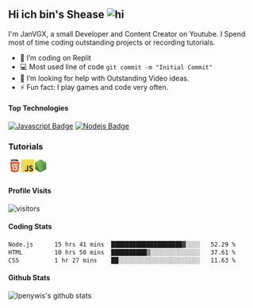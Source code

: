 ## Hi ich bin's Shease <img src="https://user-images.githubusercontent.com/1303154/88677602-1635ba80-d120-11ea-84d8-d263ba5fc3c0.gif" width="28px" alt="hi">

I'm JanVGX, a small Developer and Content Creator on Youtube. I Spend most of time coding outstanding projects or recording tutorials.

<!-- TODO: Add last video link -->

- 🔭 I’m coding on Replit
- :computer: Most used line of code `git commit -m "Initial Commit"`
- 🤔 I’m looking for help with Outstanding Video ideas.
- ⚡ Fun fact: I play games and code very often.

#### Top Technologies

<!-- TODO: Make technologies links takes you to repositories -->

[![Javascript Badge](https://img.shields.io/badge/-Javascript-F0DB4F?style=for-the-badge&labelColor=black&logo=javascript&logoColor=F0DB4F)](#)  [![Nodejs Badge](https://img.shields.io/badge/-Nodejs-3C873A?style=for-the-badge&labelColor=black&logo=node.js&logoColor=3C873A)](#)

### Tutorials

[<img align="left" alt="HTML5" width="26px" src="https://raw.githubusercontent.com/github/explore/80688e429a7d4ef2fca1e82350fe8e3517d3494d/topics/html/html.png" />][htmltutorial]

[<img align="left" alt="JavaScript" width="26px" src="https://raw.githubusercontent.com/github/explore/80688e429a7d4ef2fca1e82350fe8e3517d3494d/topics/javascript/javascript.png" />][javascripttutorial]

<img align="left" alt="Node.js" width="26px" src="https://raw.githubusercontent.com/github/explore/80688e429a7d4ef2fca1e82350fe8e3517d3494d/topics/nodejs/nodejs.png" />

<br />
<br />

#### Profile Visits 

![visitors](https://visitor-badge.glitch.me/badge?page_id=janvgx.janvgx)


#### Coding Stats

<!--START_SECTION:waka-->
```text
Node.js      15 hrs 41 mins  ████████████████████▓░░░░   52.29 % 
HTML         10 hrs 50 mins  ██████████▒░░░░░░░░░░░░░░   37.61 % 
CSS          1 hr 27 mins    ██░░░░░░░░░░░░░░░░░░░░░░░   11.63 % 
```
<!--END_SECTION:waka-->

#### Github Stats

![Ipenywis's github stats](https://github-readme-stats.vercel.app/api?username=JanVGX&count_private=true&theme=tokyonight&hide=contribs,prs)


[reactplaylist]: https://www.youtube.com/watch?v=KxXXEL-k47Y&list=PLvXDmnBbOF7RnYiZvDwl2Pzcs2kfi10wd
[vscodetutorial]: https://www.youtube.com/watch?v=Bkie2ai8qeE&t=8s
[htmltutorial]: https://www.youtube.com/watch?v=VK6MXVxOsws&t=27s
[javascripttutorial]: https://www.youtube.com/watch?v=D-LHKvmX37E
